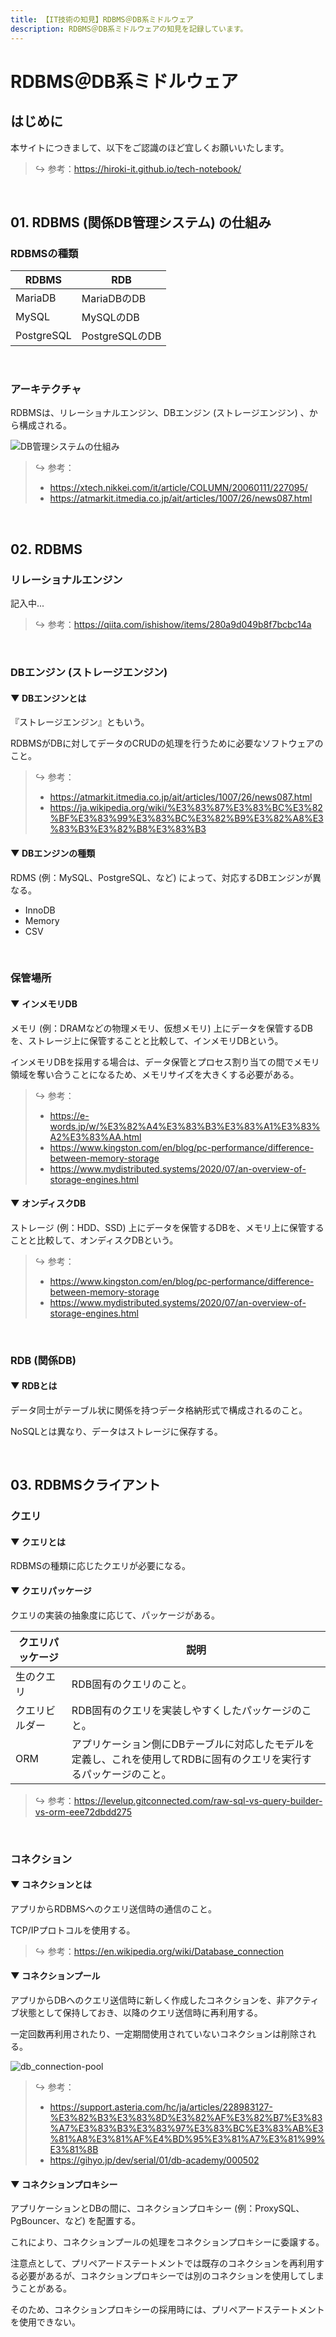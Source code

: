 ```yaml
---
title: 【IT技術の知見】RDBMS＠DB系ミドルウェア
description: RDBMS＠DB系ミドルウェアの知見を記録しています。
---
```


# RDBMS＠DB系ミドルウェア

## はじめに

本サイトにつきまして、以下をご認識のほど宜しくお願いいたします。

> ↪️ 参考：https://hiroki-it.github.io/tech-notebook/

<br>

## 01. RDBMS (関係DB管理システム) の仕組み

### RDBMSの種類

| RDBMS      | RDB            |
| ---------- | -------------- |
| MariaDB    | MariaDBのDB    |
| MySQL      | MySQLのDB      |
| PostgreSQL | PostgreSQLのDB |

<br>

### アーキテクチャ

RDBMSは、リレーショナルエンジン、DBエンジン (ストレージエンジン) 、から構成される。

![DB管理システムの仕組み](https://raw.githubusercontent.com/hiroki-it/tech-notebook-images/master/images/DB管理システムの仕組み.png)

> ↪️ 参考：
>
> - https://xtech.nikkei.com/it/article/COLUMN/20060111/227095/
> - https://atmarkit.itmedia.co.jp/ait/articles/1007/26/news087.html

<br>

## 02. RDBMS

### リレーショナルエンジン

記入中...

> ↪️ 参考：https://qiita.com/ishishow/items/280a9d049b8f7bcbc14a

<br>

### DBエンジン (ストレージエンジン)

#### ▼ DBエンジンとは

『ストレージエンジン』ともいう。

RDBMSがDBに対してデータのCRUDの処理を行うために必要なソフトウェアのこと。

> ↪️ 参考：
>
> - https://atmarkit.itmedia.co.jp/ait/articles/1007/26/news087.html
> - https://ja.wikipedia.org/wiki/%E3%83%87%E3%83%BC%E3%82%BF%E3%83%99%E3%83%BC%E3%82%B9%E3%82%A8%E3%83%B3%E3%82%B8%E3%83%B3

#### ▼ DBエンジンの種類

RDMS (例：MySQL、PostgreSQL、など) によって、対応するDBエンジンが異なる。

- InnoDB
- Memory
- CSV

<br>

### 保管場所

#### ▼ インメモリDB

メモリ (例：DRAMなどの物理メモリ、仮想メモリ) 上にデータを保管するDBを、ストレージ上に保管することと比較して、インメモリDBという。

インメモリDBを採用する場合は、データ保管とプロセス割り当ての間でメモリ領域を奪い合うことになるため、メモリサイズを大きくする必要がある。

> ↪️ 参考：
>
> - https://e-words.jp/w/%E3%82%A4%E3%83%B3%E3%83%A1%E3%83%A2%E3%83%AA.html
> - https://www.kingston.com/en/blog/pc-performance/difference-between-memory-storage
> - https://www.mydistributed.systems/2020/07/an-overview-of-storage-engines.html

#### ▼ オンディスクDB

ストレージ (例：HDD、SSD) 上にデータを保管するDBを、メモリ上に保管することと比較して、オンディスクDBという。

> ↪️ 参考：
>
> - https://www.kingston.com/en/blog/pc-performance/difference-between-memory-storage
> - https://www.mydistributed.systems/2020/07/an-overview-of-storage-engines.html

<br>

### RDB (関係DB)

#### ▼ RDBとは

データ同士がテーブル状に関係を持つデータ格納形式で構成されるのこと。

NoSQLとは異なり、データはストレージに保存する。

<br>

## 03. RDBMSクライアント

### クエリ

#### ▼ クエリとは

RDBMSの種類に応じたクエリが必要になる。

#### ▼ クエリパッケージ

クエリの実装の抽象度に応じて、パッケージがある。

| クエリパッケージ | 説明                                                                                                                |
| ---------------- | ------------------------------------------------------------------------------------------------------------------- |
| 生のクエリ       | RDB固有のクエリのこと。                                                                                             |
| クエリビルダー   | RDB固有のクエリを実装しやすくしたパッケージのこと。                                                                 |
| ORM              | アプリケーション側にDBテーブルに対応したモデルを定義し、これを使用してRDBに固有のクエリを実行するパッケージのこと。 |

> ↪️ 参考：https://levelup.gitconnected.com/raw-sql-vs-query-builder-vs-orm-eee72dbdd275

<br>

### コネクション

#### ▼ コネクションとは

アプリからRDBMSへのクエリ送信時の通信のこと。

TCP/IPプロトコルを使用する。

> ↪️ 参考：https://en.wikipedia.org/wiki/Database_connection

#### ▼ コネクションプール

アプリからDBへのクエリ送信時に新しく作成したコネクションを、非アクティブ状態として保持しておき、以降のクエリ送信時に再利用する。

一定回数再利用されたり、一定期間使用されていないコネクションは削除される。

![db_connection-pool](https://raw.githubusercontent.com/hiroki-it/tech-notebook-images/master/images/db_connection-pool.png)

> ↪️ 参考：
>
> - https://support.asteria.com/hc/ja/articles/228983127-%E3%82%B3%E3%83%8D%E3%82%AF%E3%82%B7%E3%83%A7%E3%83%B3%E3%83%97%E3%83%BC%E3%83%AB%E3%81%A8%E3%81%AF%E4%BD%95%E3%81%A7%E3%81%99%E3%81%8B
> - https://gihyo.jp/dev/serial/01/db-academy/000502

#### ▼ コネクションプロキシー

アプリケーションとDBの間に、コネクションプロキシー (例：ProxySQL、PgBouncer、など) を配置する。

これにより、コネクションプールの処理をコネクションプロキシーに委譲する。

注意点として、プリペアードステートメントでは既存のコネクションを再利用する必要があるが、コネクションプロキシーでは別のコネクションを使用してしまうことがある。

そのため、コネクションプロキシーの採用時には、プリペアードステートメントを使用できない。

<br>
